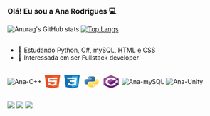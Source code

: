 ### Olá! Eu sou a Ana Rodrigues 💻

![Anurag's GitHub stats](https://github-readme-stats.vercel.app/api?username=anaagrodrigues&show_icons=true&theme=tokyonight) 
[![Top Langs](https://github-readme-stats.vercel.app/api/top-langs/?username=anaagrodrigues&layout=compact&theme=tokyonight)](https://github.com/anaagrodrigues/github-readme-stats)
##

- 🌱 Estudando Python, C#, mySQL, HTML e CSS
- 💬 Interessada em ser Fullstack developer


<div style="display: inline_block"><br>

  <img align="center" alt="Ana-C++" height="30" width="40" src="https://cdn.jsdelivr.net/gh/devicons/devicon/icons/cplusplus/cplusplus-original.svg" />
  <img align="center" alt="Ana-HTML" height="30" width="40" src="https://raw.githubusercontent.com/devicons/devicon/master/icons/html5/html5-original.svg">
  <img align="center" alt="Ana-CSS" height="30" width="40" src="https://raw.githubusercontent.com/devicons/devicon/master/icons/css3/css3-original.svg">
  <img align="center" alt="Ana-Python" height="30" width="40" src="https://raw.githubusercontent.com/devicons/devicon/master/icons/python/python-original.svg">
  <img align="center" alt="Ana-Csharp" height="30" width="40" src="https://raw.githubusercontent.com/devicons/devicon/master/icons/csharp/csharp-original.svg">
  <img align="center" alt="Ana-mySQL" height="30" width="40" src="https://cdn.jsdelivr.net/gh/devicons/devicon/icons/mysql/mysql-original.svg" />
  <img align="center" alt="Ana-Unity" height="30" width="40" src="https://cdn.jsdelivr.net/gh/devicons/devicon/icons/unity/unity-original.svg" />  
</div>

##

<div> 
  <a href="https://www.instagram.com/anaagrodrigues_/" target="_blank"><img src="https://img.shields.io/badge/Instagram-E4405F?style=for-the-badge&logo=instagram&logoColor=white" target="_blank"></a>
  <a href = "mailto:anaalicegoncalvesrodrigues@gmail.com"><img src="https://img.shields.io/badge/Gmail-D14836?style=for-the-badge&logo=gmail&logoColor=white" target="_blank"></a>
  <a href="https://www.linkedin.com/in/ana-rodrigues-404829258/" target="_blank"><img src="https://img.shields.io/badge/-LinkedIn-%230077B5?style=for-the-badge&logo=linkedin&logoColor=white" target="_blank"></a> 
  <a  href=""</a>
</div>


